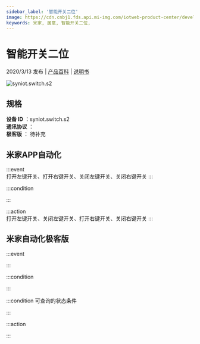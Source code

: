 ```yaml
---
sidebar_label: '智能开关二位'
image: https://cdn.cnbj1.fds.api.mi-img.com/iotweb-product-center/developer_1582350035969wDkT10CW.png?GalaxyAccessKeyId=AKVGLQWBOVIRQ3XLEW&Expires=9223372036854775807&Signature=WZOizrbXrknZUmV/BR6livFgecA=
keywords: 米家, 居意, 智能开关二位, 
---
```

# 智能开关二位

2020/3/13 发布 | [产品百科](https://home.mi.com/webapp/content/baike/product/index.html?model=syniot.switch.s2/) | [说明书](https://home.mi.com/views/introduction.html?model=syniot.switch.s2&region=cn)

![syniot.switch.s2](https://cdn.cnbj1.fds.api.mi-img.com/iotweb-product-center/developer_1582350035969wDkT10CW.png?GalaxyAccessKeyId=AKVGLQWBOVIRQ3XLEW&Expires=9223372036854775807&Signature=WZOizrbXrknZUmV/BR6livFgecA=)

## 规格  
> 
**设备 ID** ：syniot.switch.s2  
**通讯协议** ：  
**极客版**  ： 待补充 


## 米家APP自动化  

:::event  
打开左键开关、打开右键开关、关闭左键开关、关闭右键开关
:::

:::condition  

:::

:::action   
打开左键开关、关闭左键开关、打开右键开关、关闭右键开关
:::

## 米家自动化极客版  

:::event  

:::

:::condition  

:::

:::condition 可查询的状态条件  

:::

:::action  

:::

        
